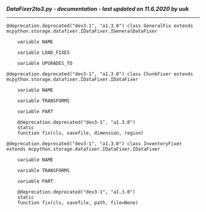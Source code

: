 ***DataFixer2to3.py - documentation - last updated on 11.6.2020 by uuk***
___

    @deprecation.deprecated("dev3-1", "a1.3.0") class GeneralFix extends mcpython.storage.datafixer.IDataFixer.IGeneralDataFixer

        variable NAME

        variable LOAD_FIXES

        variable UPGRADES_TO

    @deprecation.deprecated("dev3-1", "a1.3.0") class ChunkFixer extends mcpython.storage.datafixer.IDataFixer.IDataFixer

        variable NAME

        variable TRANSFORMS

        variable PART

        @deprecation.deprecated("dev3-1", "a1.3.0")
        static
        function fix(cls, savefile, dimension, region)

    @deprecation.deprecated("dev3-1", "a1.3.0") class InventoryFixer extends mcpython.storage.datafixer.IDataFixer.IDataFixer

        variable NAME

        variable TRANSFORMS

        variable PART

        @deprecation.deprecated("dev3-1", "a1.3.0")
        static
        function fix(cls, savefile, path, file=None)